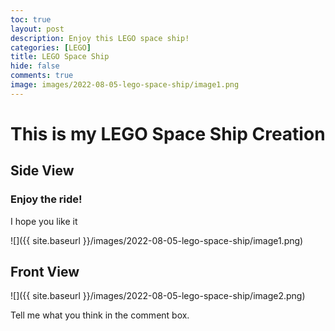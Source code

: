 ```yaml
---
toc: true
layout: post
description: Enjoy this LEGO space ship!
categories: [LEGO]
title: LEGO Space Ship  
hide: false
comments: true
image: images/2022-08-05-lego-space-ship/image1.png
---
```


# This is my LEGO Space Ship Creation

## Side View

### Enjoy the ride!

I hope you like it

![]({{ site.baseurl }}/images/2022-08-05-lego-space-ship/image1.png)

## Front View

![]({{ site.baseurl }}/images/2022-08-05-lego-space-ship/image2.png)

Tell me what you think in the comment box.
